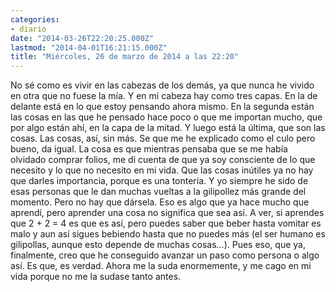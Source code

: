 ```yaml
---
categories:
- diario
date: "2014-03-26T22:20:25.000Z"
lastmod: "2014-04-01T16:21:15.000Z"
title: "Miércoles, 26 de marzo de 2014 a las 22:20"
---
```


No sé como es vivir en las cabezas de los demás, ya que nunca he vivido en otra que no fuese la mía. Y en mi cabeza hay como tres capas. En la de delante está en lo que estoy pensando ahora mismo. En la segunda están las cosas en las que he pensado hace poco o que me importan mucho, que por algo están ahí, en la capa de la mitad. Y luego está la última, que son las cosas. Las cosas, así, sin más. Se que me he explicado como el culo pero bueno, da igual. La cosa es que mientras pensaba que se me había olvidado comprar folios, me di cuenta de que ya soy consciente de lo que necesito y lo que no necesito en mi vida. Que las cosas inútiles ya no hay que darles importancia, porque es una tontería. Y yo siempre he sido de esas personas que le dan muchas vueltas a la gilipollez más grande del momento. Pero no hay que dársela. Eso es algo que ya hace mucho que aprendí, pero aprender una cosa no significa que sea así. A ver, si aprendes que 2 + 2 = 4 es que es así, pero puedes saber que beber hasta vomitar es malo y aun así sigues bebiendo hasta que no puedes más (el ser humano es gilipollas, aunque esto depende de muchas cosas...).  Pues eso, que ya, finalmente, creo que he conseguido avanzar un paso como persona o algo así. Es que, es verdad. Ahora me la suda enormemente, y me cago en mi vida porque no me la sudase tanto antes.